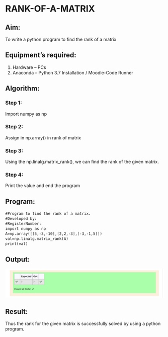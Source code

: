 # RANK-OF-A-MATRIX
## Aim:
To write a python program to find the rank of a matrix
## Equipment’s required:
1. 	Hardware – PCs
2. 	Anaconda – Python 3.7 Installation / Moodle-Code Runner
## Algorithm:
### Step 1: 
Import numpy as np
### Step 2: 
Assign in np.array() in rank of matrix
### Step 3:
 Using the np.linalg.matrix_rank(), we can find the rank of the given matrix.
### Step 4: 
Print the value and end the program
## Program:
```
#Program to find the rank of a matrix.
#Developed by: 
#RegisterNumber:
import numpy as np
A=np.array([[5,-3,-10],[2,2,-3],[-3,-1,5]])
val=np.linalg.matrix_rank(A)
print(val)
```
## Output:

![OUTPUT](./rankoutput.png)
## Result:
Thus the rank for the given matrix is successfully solved by  using a python program.

